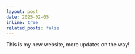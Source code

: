 ```yaml
---
layout: post
date: 2025-02-05
inline: true
related_posts: false
---
```


This is my new website, more updates on the way!
